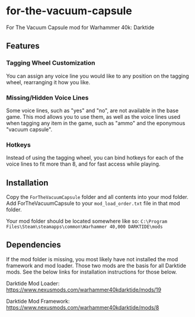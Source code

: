 # for-the-vacuum-capsule

For The Vacuum Capsule mod for Warhammer 40k: Darktide

## Features

### Tagging Wheel Customization

You can assign any voice line you would like to any position on the tagging wheel, rearranging it how you like.

### Missing/Hidden Voice Lines

Some voice lines, such as "yes" and "no", are not available in the base game. This mod allows you to use them, as well as the voice lines used when tagging any item in the game, such as "ammo" and the eponymous "vacuum capsule".

### Hotkeys

Instead of using the tagging wheel, you can bind hotkeys for each of the voice lines to fit more than 8, and for fast access while playing.

## Installation

Copy the `ForTheVacuumCapsule` folder and all contents into your mod folder.
Add ForTheVacuumCapsule to your `mod_load_order.txt` file in that mod folder.

Your mod folder should be located somewhere like so:
`C:\Program Files\Steam\steamapps\common\Warhammer 40,000 DARKTIDE\mods`

## Dependencies

If the mod folder is missing, you most likely have not installed the mod framework and mod loader. Those two mods are the basis for all Darktide mods. See the below links for installation instructions for those below.

Darktide Mod Loader:
https://www.nexusmods.com/warhammer40kdarktide/mods/19

Darktide Mod Framework:
https://www.nexusmods.com/warhammer40kdarktide/mods/8